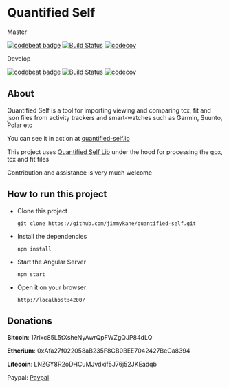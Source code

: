 Quantified Self
==============

Master

[![codebeat badge](https://codebeat.co/badges/4f0d69e0-da87-4449-95f3-38b45075738f)](https://codebeat.co/projects/github-com-jimmykane-quantified-self-master)
[![Build Status](https://travis-ci.org/jimmykane/quantified-self.svg?branch=master)](hhttps://travis-ci.org/jimmykane/quantified-self.svg?branch=master)
[![codecov](https://codecov.io/gh/jimmykane/quantified-self/branch/master/graph/badge.svg)](https://codecov.io/gh/jimmykane/quantified-self)


Develop

[![codebeat badge](https://codebeat.co/badges/4f0d69e0-da87-4449-95f3-38b45075738f)](https://codebeat.co/projects/github-com-jimmykane-quantified-self-develop)
[![Build Status](https://travis-ci.org/jimmykane/quantified-self.svg?branch=develop)](https://travis-ci.org/jimmykane/quantified-self.svg?branch=develop)
[![codecov](https://codecov.io/gh/jimmykane/quantified-self/branch/develop/graph/badge.svg)](https://codecov.io/gh/jimmykane/quantified-self)

About
-----

Quantified Self is a tool for importing viewing and comparing tcx, fit and json files from activity trackers
and smart-watches such as Garmin, Suunto, Polar etc

You can see it in action at [quantified-self.io](https://www.quantified-self.io/)

This project uses [Quantified Self Lib](https://github.com/jimmykane/quantified-self-lib) under the hood for processing the gpx, tcx and fit files


Contribution and assistance is very much welcome

How to run this project
-----------------------

- Clone this project

  `git clone https://github.com/jimmykane/quantified-self.git`
  

- Install the dependencies

  `npm install`
  
- Start the Angular Server
  
  `npm start`
  
- Open it on your browser
 
  `http://localhost:4200/`

Donations
---------

**Bitcoin**: 17rixc85L5tXsheNyAwrQpFWZgQJP84dLQ

**Etherium**: 0xAfa27f022058aB235F8CB0BEE7042427BeCa8394

**Litecoin**: LNZGY8R2oDHCuMJvdxif5J76j52JKEadqb
    
Paypal: [Paypal](paypal.me/DKanellopoulos)
